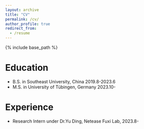 ```yaml
---
layout: archive
title: "CV"
permalink: /cv/
author_profile: true
redirect_from:
  - /resume
---
```


{% include base_path %}

Education
======
* B.S. in Southeast University, China 2019.8-2023.6
* M.S. in University of Tübingen, Germany 2023.10-


Experience
======
* Research Intern under Dr.Yu Ding, Netease Fuxi Lab, 2023.8-

  


  

